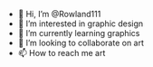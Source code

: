- 👋 Hi, I’m @Rowland111
- 👀 I’m interested in graphic design
- 🌱 I’m currently learning graphics
- 💞️ I’m looking to collaborate on art
- 📫 How to reach me art

<!---
Rowland111/Rowland111 is a ✨ special ✨ repository because its `README.md` (this file) appears on your GitHub profile.
You can click the Preview link to take a look at your changes.
--->
